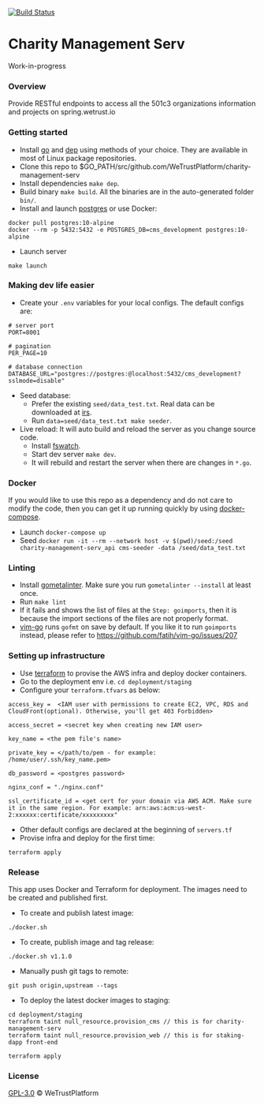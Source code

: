 [![Build Status](https://travis-ci.org/WeTrustPlatform/charity-management-serv.svg?branch=master)](https://travis-ci.org/WeTrustPlatform/charity-management-serv)

# Charity Management Serv
Work-in-progress


### Overview
Provide RESTful endpoints to access all the 501c3 organizations information and projects on spring.wetrust.io


### Getting started
- Install [go](https://golang.org/) and [dep](https://golang.github.io/dep/docs/installation.html) using methods of your choice.  They are available in most of Linux package repositories.
- Clone this repo to $GO_PATH/src/github.com/WeTrustPlatform/charity-management-serv
- Install dependencies `make dep`.
- Build binary `make build`. All the binaries are in the auto-generated folder `bin/`.
- Install and launch [postgres](https://www.postgresql.org/download/) or use Docker:
```
docker pull postgres:10-alpine
docker --rm -p 5432:5432 -e POSTGRES_DB=cms_development postgres:10-alpine
```
- Launch server
```
make launch
```


### Making dev life easier
- Create your `.env` variables for your local configs. The default configs are:
```
# server port
PORT=8001

# pagination
PER_PAGE=10

# database connection
DATABASE_URL="postgres://postgres:@localhost:5432/cms_development?sslmode=disable"
```
- Seed database:
  * Prefer the existing `seed/data_test.txt`. Real data can be downloaded at [irs](https://www.irs.gov/charities-non-profits/tax-exempt-organization-search-bulk-data-downloads).
  * Run `data=seed/data_test.txt make seeder`.
- Live reload: It will auto build and reload the server as you change source code.
  * Install [fswatch](https://github.com/emcrisostomo/fswatch).
  * Start dev server `make dev`.
  * It will rebuild and restart the server when there are changes in `*.go`.


### Docker
If you would like to use this repo as a dependency and do not care to modify the code, then you can get it up running quickly by using [docker-compose](https://docs.docker.com/compose/).
  * Launch `docker-compose up`
  * Seed `docker run -it --rm --network host -v $(pwd)/seed:/seed charity-management-serv_api cms-seeder -data /seed/data_test.txt`


### Linting
- Install [gometalinter](https://github.com/alecthomas/gometalinter). Make sure you run `gometalinter --install` at least once.
- Run `make lint`
- If it fails and shows the list of files at the `Step: goimports`, then it is because the import sections of the files are not properly format.
- [vim-go](https://github.com/fatih/vim-go) runs `gofmt` on save by default. If you like it to run `goimports` instead, please refer to https://github.com/fatih/vim-go/issues/207


### Setting up infrastructure
- Use [terraform](https://www.terraform.io/) to provise the AWS infra and deploy docker containers.
- Go to the deployment env i.e. `cd deployment/staging`
- Configure your `terraform.tfvars` as below:
```
access_key =  <IAM user with permissions to create EC2, VPC, RDS and CloudFront(optional). Otherwise, you'll get 403 Forbidden>

access_secret = <secret key when creating new IAM user>

key_name = <the pem file's name>

private_key = </path/to/pem - for example: /home/user/.ssh/key_name.pem>

db_password = <postgres password>

nginx_conf = "./nginx.conf"

ssl_certificate_id = <get cert for your domain via AWS ACM. Make sure it in the same region. For example: arn:aws:acm:us-west-2:xxxxxx:certificate/xxxxxxxxx"
```
- Other default configs are declared at the beginning of `servers.tf`
- Provise infra and deploy for the first time:
```
terraform apply
```


### Release
This app uses Docker and Terraform for deployment. The images need to be created and published first.

- To create and publish latest image:
```
./docker.sh
```

- To create, publish image and tag release:
```
./docker.sh v1.1.0
```

- Manually push git tags to remote:
```
git push origin,upstream --tags
```

- To deploy the latest docker images to staging:
```
cd deployment/staging
terraform taint null_resource.provision_cms // this is for charity-management-serv
terraform taint null_resource.provision_web // this is for staking-dapp front-end

terraform apply
```


### License
[GPL-3.0](https://www.gnu.org/licenses/gpl-3.0.txt) &copy; WeTrustPlatform
